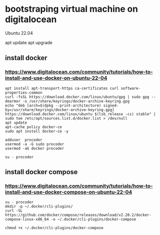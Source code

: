

# bootstraping virtual machine on digitalocean

Ubuntu 22.04

apt update
apt upgrade

## install docker
### https://www.digitalocean.com/community/tutorials/how-to-install-and-use-docker-on-ubuntu-22-04
```
apt install apt-transport-https ca-certificates curl software-properties-common
curl -fsSL https://download.docker.com/linux/ubuntu/gpg | sudo gpg --dearmor -o /usr/share/keyrings/docker-archive-keyring.gpg
echo "deb [arch=$(dpkg --print-architecture) signed-by=/usr/share/keyrings/docker-archive-keyring.gpg] https://download.docker.com/linux/ubuntu $(lsb_release -cs) stable" | sudo tee /etc/apt/sources.list.d/docker.list > /dev/null
apt update
apt-cache policy docker-ce
sudo apt install docker-ce -y

adduser  procoder
usermod -a -G sudo procoder
usermod -aG docker procoder

su - procoder
```
## install docker compose
### https://www.digitalocean.com/community/tutorials/how-to-install-and-use-docker-compose-on-ubuntu-22-04
```
su - procoder
mkdir -p ~/.docker/cli-plugins/
curl -SL https://github.com/docker/compose/releases/download/v2.20.2/docker-compose-linux-x86_64 -o ~/.docker/cli-plugins/docker-compose

chmod +x ~/.docker/cli-plugins/docker-compose
```


